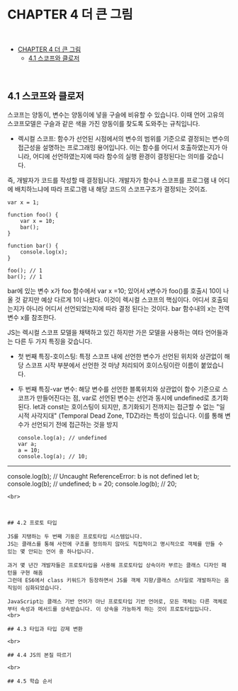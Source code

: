 # CHAPTER 4 더 큰 그림

<br>

- [CHAPTER 4 더 큰 그림](#chapter-4-더-큰-그림)
  - [4.1 스코프와 클로저](#41-스코프와-클로저)

<br>

## 4.1 스코프와 클로저

스코프는 양동이, 변수는 양동이에 넣을 구슬에 비유할 수 있습니다. 이때 언어 고유의 스코프모델은 구슬과 같은 색을 가진 양동이를 찾도록 도와주는 규칙입니다.

- 렉시컬 스코프: 함수가 선언된 시점에서의 변수의 범위를 기준으로 결정되는 변수의 접근성을 설명하는 프로그래밍 용어입니다. 이는 함수를 어디서 호출하였는지가 아니라, 어디에 선언하였는지에 따라 함수의 실행 환경이 결정된다는 의미를 갖습니다.

즉, 개발자가 코드를 작성할 때 결정됩니다. 개발자가 함수나 스코프를 프로그램 내 어디에 배치하느냐에 따라 프로그램 내 해당 코드의 스코프구조가 결정되는 것이죠.

```
var x = 1;

function foo() {
	var x = 10;
	bar();
}

function bar() {
	console.log(x);
}

foo(); // 1
bar(); // 1
```

bar에 있는 변수 x가 foo 함수에서 var x =10; 있어서 x변수가 foo()를 호출시 10이 나올 것 같지만 예상 다르게 1이 나왔다. 이것이 렉시컬 스코프의 핵심이다. 어디서 호출되는지가 아니라 어디서 선언되었는지에 따라 결정 된다는 것이다. bar 함수내의 x는 전역 변수 x를 참조한다.

JS는 렉시컬 스코프 모델을 채택하고 있긴 하지만 가은 모델을 사용하는 여타 언어들과는 다른 두 가지 특징을 갖습니다.

- 첫 번째 특징-호이스팅: 특정 스코프 내에 선언한 변수가 선언된 위치와 상관없이 해당 스코프 시작 부분에서 선언한 것 마냥 처리되어 호이스팅이란 이름이 붙었습니다.
- 두 번째 특징-var 변수: 해당 변수를 선언한 블록위치와 상관없이 함수 기준으로 스코프가 만들어진다는 점,
  var로 선언된 변수는 선언과 동시에 undefined로 초기화 된다.
  let과 const는 호이스팅이 되지만, 초기화되기 전까지는 접근할 수 없는 "일시적 사각지대" (Temporal Dead Zone, TDZ)라는 특성이 있습니다. 이를 통해 변수가 선언되기 전에 접근하는 것을 방지

  ```
  console.log(a); // undefined
  var a;
  a = 10;
  console.log(a); // 10;
  ```

---

console.log(b); // Uncaught ReferenceError: b is not defined
let b;
console.log(b); // undefined;
b = 20;
console.log(b); // 20;

```
<br>



## 4.2 프로토 타입

JS를 지탱하는 두 번째 기둥은 프로토타입 시스템입니다.
JS는 클래스를 통해 사전에 구조를 정의하지 않아도 직접적이고 명시적으로 객체를 만들 수 있는 몇 안되는 언어 중 하나입니다.

과거 몇 년간 개발자들은 프로토타입을 사용해 프로토타입 상속이라 부르는 클래스 디자인 패턴을 구현 해옴
그런데 ES6에서 class 키워드가 등장하면서 JS를 객체 지향/클래스 스타일로 개발하자는 움직임이 심화되었습니다.

JavaScript는 클래스 기반 언어가 아닌 프로토타입 기반 언어로, 모든 객체는 다른 객체로부터 속성과 메서드를 상속받습니다. 이 상속을 가능하게 하는 것이 프로토타입입니다.
<br>

## 4.3 타입과 타입 강제 변환

<br>

## 4.4 JS의 본질 따르기

<br>

## 4.5 학습 순서
```
